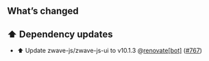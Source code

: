 ## What’s changed

## ⬆️ Dependency updates

- ⬆️ Update zwave-js/zwave-js-ui to v10.1.3 @[renovate[bot]](https://github.com/apps/renovate) ([#767](https://github.com/hassio-addons/addon-zwave-js-ui/pull/767))
